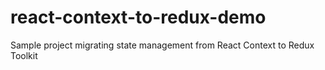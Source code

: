 # react-context-to-redux-demo
Sample project migrating state management from React Context to Redux Toolkit
